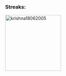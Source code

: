 <h3 align="left">Streaks:</h3>
<p><img align="center" height="180em" src="https://github-readme-streak-stats.herokuapp.com/?user=arasanarul&theme=" alt="krishna18062005" /></p>

